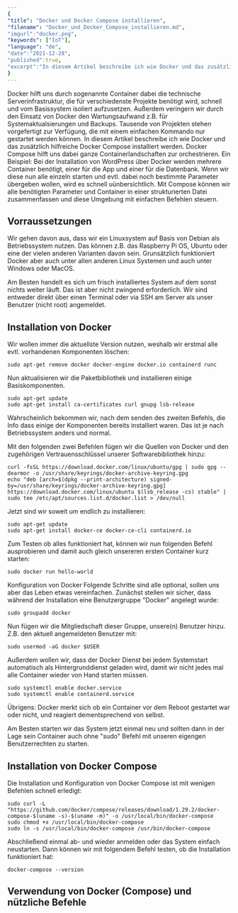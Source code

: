 ```yaml
---
{
"title": "Docker und Docker Compose installieren",
"filename": "Docker_und_Docker_Compose_installieren.md",
"imgurl":"docker.png",
"keywords": ["IoT"],
"language": "de",
"date":"2021-12-28",
"published":true,
"excerpt":"In diesem Artikel beschreibe ich wie Docker und das zusätzlich hilfreiche Docker Compose installiert werden."
}
---
```

Docker hilft uns durch sogenannte Container dabei die technische Serverinfrastruktur, die für verschiedenste Projekte benötigt wird, schnell und vom Basissystem isoliert aufzusetzen. Außerdem veringern wir durch den Einsatz von Docker den Wartungsaufwand z.B. für Systemaktualsierungen und Backups. Tausende von Projekten stehen vorgefertigt zur Verfügung, die mit einem einfachen Kommando nur gestartet werden können. In diesem Artikel beschreibe ich wie Docker und das zusätzlich hilfreiche Docker Compose installiert werden. Docker Compose hilft uns dabei ganze Containerlandschaften zur orchestrieren. Ein Beispiel: Bei der Installation von WordPress über Docker werden mehrere Container benötigt, einer für die App und einer für die Datenbank. Wenn wir diese nun alle einzeln starten und evtl. dabei noch bestimmte Parameter übergeben wollen, wird es schnell uünbersichtlich. Mit Compose können wir alle benötigten Parameter und Container in einer strukturierten Datei zusammenfassen und diese Umgebung mit einfachen Befehlen steuern.

## Vorraussetzungen
Wir gehen davon aus, dass wir ein Linuxsystem auf Basis von Debian als Betriebssystem nutzen. Das können z.B. das Raspberry Pi OS, Ubuntu oder eine der vielen anderen Varianten davon sein. Grunsätzlich funktioniert Docker aber auch unter allen anderen Linux Systemen und auch unter Windows oder MacOS.

Am Besten handelt es sich um frisch installiertes System auf dem sonst nichts weiter läuft. Das ist aber nicht zwingend erforderlich. Wir sind entweder direkt über einen Terminal oder via SSH am Server als unser Benutzer (nicht root) angemeldet.

## Installation von Docker
Wir wollen immer die aktuellste Version nutzen, weshalb wir erstmal alle evtl. vorhandenen Komponenten löschen:

```
sudo apt-get remove docker docker-engine docker.io containerd runc
```

Nun aktualisieren wir die Paketbibliothek und installieren einige Basiskomponenten.

```
sudo apt-get update
sudo apt-get install ca-certificates curl gnupg lsb-release
```

Wahrscheinlich bekommen wir, nach dem senden des zweiten Befehls, die Info dass einige der Komponenten bereits installiert waren. Das ist je nach Betriebssystem anders und normal.

Mit den folgenden zwei Befehlen fügen wir die Quellen von Docker und den zugehörigen Vertrauensschlüssel unserer Softwarebibliothek hinzu:

```
curl -fsSL https://download.docker.com/linux/ubuntu/gpg | sudo gpg --dearmor -o /usr/share/keyrings/docker-archive-keyring.gpg
echo "deb [arch=$(dpkg --print-architecture) signed-by=/usr/share/keyrings/docker-archive-keyring.gpg] https://download.docker.com/linux/ubuntu $(lsb_release -cs) stable" | sudo tee /etc/apt/sources.list.d/docker.list > /dev/null
```

Jetzt sind wir soweit um endlich zu installieren:

```
sudo apt-get update
sudo apt-get install docker-ce docker-ce-cli containerd.io
```

Zum Testen ob alles funktioniert hat, können wir nun folgenden Befehl ausprobieren und damit auch gleich unsereren ersten Container kurz starten:

```
sudo docker run hello-world
```

Konfiguration von Docker
Folgende Schritte sind alle optional, sollen uns aber das Leben etwas vereinfachen. Zunächst stellen wir sicher, dass während der Installation eine Benutzergruppe "Docker" angelegt wurde:

```
sudo groupadd docker
```

Nun fügen wir die Mitgliedschaft dieser Gruppe, unsere(n) Benutzer hinzu. Z.B. den aktuell angemeldeten Benutzer mit:

```
sudo usermod -aG docker $USER
```

Außerdem wollen wir, dass der Docker Dienst bei jedem Systemstart automatisch als Hintergrunddienst geladen wird, damit wir nicht jedes mal alle Container wieder von Hand starten müssen.

```
sudo systemctl enable docker.service
sudo systemctl enable containerd.service
```

Übrigens: Docker merkt sich ob ein Container vor dem Reboot gestartet war oder nicht, und reagiert dementsprechend von selbst.

Am Besten starten wir das System jetzt einmal neu und sollten dann in der Lage sein Container auch ohne "sudo" Befehl mit unseren eigengen Benutzerrechten zu starten.

## Installation von Docker Compose
Die Installation und Konfiguration von Docker Compose ist mit wenigen Befehlen schnell erledigt:

```
sudo curl -L "https://github.com/docker/compose/releases/download/1.29.2/docker-compose-$(uname -s)-$(uname -m)" -o /usr/local/bin/docker-compose
sudo chmod +x /usr/local/bin/docker-compose
sudo ln -s /usr/local/bin/docker-compose /usr/bin/docker-compose
```

Abschließend einmal ab- und wieder anmelden oder das System einfach neustarten. Dann können wir mit folgendem Befehl testen, ob die Installation funktioniert hat:

```
docker-compose --version
```

## Verwendung von Docker (Compose) und nützliche Befehle